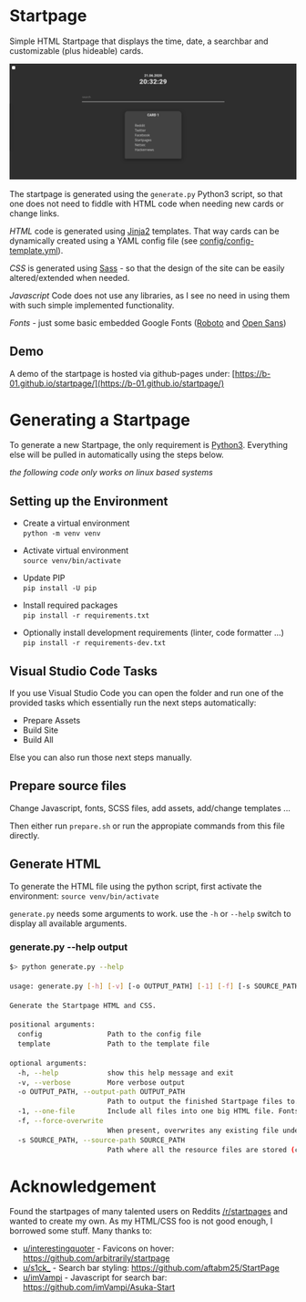 # Startpage

Simple HTML Startpage that displays the time, date, a searchbar and customizable (plus hideable) cards.

![Demo GIF](docs/demo.gif)

The startpage is generated using the `generate.py` Python3 script, so that one does not need to fiddle with HTML code when needing new cards or change links.

*HTML* code is generated using [Jinja2](https://jinja.palletsprojects.com/en/2.11.x/) templates. That way cards can be dynamically created using a YAML config file (see [config/config-template.yml](config/config-template.yml)).

*CSS* is generated using [Sass](https://sass-lang.com/) - so that the design of the site can be easily altered/extended when needed.

*Javascript* Code does not use any libraries, as I see no need in using them with such simple implemented functionality.

*Fonts* - just some basic embedded Google Fonts ([Roboto](https://fonts.google.com/specimen/Roboto) and [Open Sans](https://fonts.google.com/specimen/Open+Sans))

## Demo

A demo of the startpage is hosted via github-pages under: [https://b-01.github.io/startpage/](https://b-01.github.io/startpage/)

# Generating a Startpage

To generate a new Startpage, the only requirement is [Python3](https://www.python.org/downloads/). Everything else will be pulled in automatically using the steps below.

*the following code only works on linux based systems*

## Setting up the Environment

- Create a virtual environment  
  `python -m venv venv`

- Activate virtual environment  
  `source venv/bin/activate`

- Update PIP  
  `pip install -U pip`

- Install required packages  
  `pip install -r requirements.txt`

- Optionally install development requirements (linter, code formatter ...)  
  `pip install -r requirements-dev.txt`

## Visual Studio Code Tasks

If you use Visual Studio Code you can open the folder and run one of the provided tasks which essentially run the next steps automatically:
- Prepare Assets
- Build Site
- Build All

Else you can also run those next steps manually.

## Prepare source files

Change Javascript, fonts, SCSS files, add assets, add/change templates ...

Then either run `prepare.sh` or run the appropiate commands from this file directly.

## Generate HTML

To generate the HTML file using the python script, first activate the environment: `source venv/bin/activate`

`generate.py` needs some arguments to work. use the `-h` or `--help` switch to display all available arguments.


### generate.py --help output
```sh
$> python generate.py --help

usage: generate.py [-h] [-v] [-o OUTPUT_PATH] [-1] [-f] [-s SOURCE_PATH] config template

Generate the Startpage HTML and CSS.

positional arguments:
  config                Path to the config file
  template              Path to the template file

optional arguments:
  -h, --help            show this help message and exit
  -v, --verbose         More verbose output
  -o OUTPUT_PATH, --output-path OUTPUT_PATH
                        Path to output the finished Startpage files to. Defaults to './dist'.
  -1, --one-file        Include all files into one big HTML file. Fonts are not included right now.
  -f, --force-overwrite
                        When present, overwrites any existing file under 'output_path'
  -s SOURCE_PATH, --source-path SOURCE_PATH
                        Path where all the resource files are stored (css, js, img etc.). Defaults to './dist'.
```

# Acknowledgement

Found the startpages of many talented users on Reddits [/r/startpages](https://www.reddit.com/r/startpages/) and wanted to create my own. As my HTML/CSS foo is not good enough, I borrowed some stuff. Many thanks to:

- [u/interestingquoter](https://www.reddit.com/user/interestingquoter/) - Favicons on hover: https://github.com/arbitrarily/startpage
- [u/s1ck_](https://www.reddit.com/user/s1ck_/) - Search bar styling: https://github.com/aftabm25/StartPage
- [u/imVampi](https://www.reddit.com/user/imVampi/) - Javascript for search bar: https://github.com/imVampi/Asuka-Start
